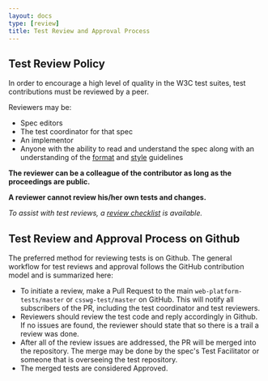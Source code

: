 ```yaml
---
layout: docs
type: [review]
title: Test Review and Approval Process
---
```


## Test Review Policy

In order to encourage a high level of quality in the W3C test
suites, test contributions must be reviewed by a peer.

Reviewers may be:

- Spec editors
- The test coordinator for that spec
- An implementor
- Anyone with the ability to read and understand the spec along
with an understanding of the [format][format] and [style][style] guidelines 

**The reviewer can be a colleague of the contributor as long as the**
**proceedings are public.**

**A reviewer cannot review his/her own tests and changes.**

*To assist with test reviews, a [review checklist][review-checklist]*
*is available.*

## Test Review and Approval Process on Github

The preferred method for reviewing tests is on Github. The general 
workflow for test reviews and approval follows the GitHub
contribution model and is summarized here: 

* To initiate a review, make a Pull Request to the main 
```web-platform-tests/master``` or ```csswg-test/master``` on 
GitHub. This will notify all subscribers of the PR, including 
the test coordinator and test reviewers.
* Reviewers should review the test code and reply accordingly in 
Github. If no issues are found, the reviewer should state that so 
there is a trail a review was done. 
* After all of the review issues are addressed, the PR will be 
merged into the repository. The merge may be done by the spec's Test 
Facilitator or someone that is overseeing the test repository.
* The merged tests are considered Approved.

[format]: ./test-format-guidelines.html
[style]: ./test-style-guidelines.html
[review-checklist]: ./review-checklist.html
